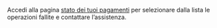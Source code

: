 Accedi alla pagina [stato dei tuoi pagamenti](ioit://PAYMENTS_HISTORY_SCREEN) per selezionare dalla lista le operazioni fallite e contattare l’assistenza.
